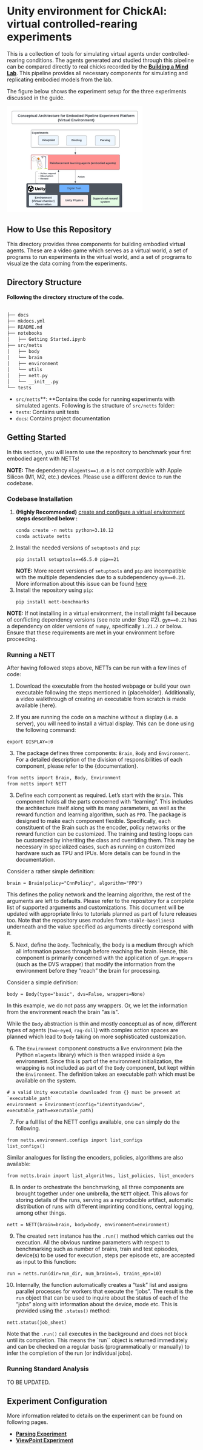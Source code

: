 # **Unity environment for ChickAI: virtual controlled-rearing experiments**

This is a collection of tools for simulating virtual agents under controlled-rearing conditions. The agents
generated and studied through this pipeline can be compared directly to real chicks recorded by the **[**Building a Mind
Lab**](http://buildingamind.com/)**. This pipeline provides all necessary components for simulating and replicating embodied models from the lab.

The figure below shows the experiment setup for the three experiments discussed in the guide.

<img src="docs/digital_twin.jpg" alt="Digital Twin" style="zoom:35%;" />

## **How to Use this Repository**

This directory provides three components for building embodied virtual agents. These are a video game which serves as a virtual world, a set of programs to run experiments in the virtual world, and a set of programs to visualize the data coming from the experiments.

## **Directory Structure**

**Following the directory structure of the code.**

```

├── docs
├── mkdocs.yml
├── README.md
├── notebooks
│   ├── Getting Started.ipynb
├── src/netts
│   ├── body
│   └── brain
│   ├── environment
│   └── utils
│   ├── nett.py
│   └── __init__.py
└── tests

```

* `src/netts`**: **Contains the code for running experiments with simulated agents. Following is the structure of `src/netts` folder:
* `tests`: Contains unit tests
* `docs`: Contains project documentation 

## **Getting Started**

In this section, you will learn to use the repository to benchmark your first embodied agent with NETTs!

**NOTE:** The dependency `mlagents==1.0.0` is not compatible with Apple Silicon (M1, M2, etc.) devices. Please use a different device to run the codebase.

### **Codebase Installation**

1. **(Highly Recommended)** [create and configure a virtual environment](https://uoa-eresearch.github.io/eresearch-cookbook/recipe/2014/11/20/conda "Link for how to set-up a virtual env")
   **steps described below :**
   ```
   conda create -n netts python=3.10.12
   conda activate netts
   ```
2. Install the needed versions of `setuptools` and `pip`:
   ```
   pip install setuptools==65.5.0 pip==21
   ```
   **NOTE:** More recent versions of `setuptools` and `pip` are incompatible with the multiple dependencies due to a subdependency `gym==0.21`. More information about this issue can be found [here](https://github.com/openai/gym/issues/3176#issuecomment-1560026649)
3. Install the repository using `pip`:
   ```
   pip install nett-benchmarks
   ```

**NOTE:** If not installing in a virtual environment, the install might fail because of conflicting dependency versions (see note under Step #2). `gym==0.21` has a dependency on older versions of `numpy`, specifically `1.21.2` or below. Ensure that these requirements are met in your environment before proceeding. 

### **Running a NETT**

After having followed steps above, NETTs can be run with a few lines of code:

1. Download the executable from the hosted webpage or build your own executable following the steps mentioned in {placeholder}. Additionally, a video walkthrough of creating an executable from scratch is made available {here}. 

2. If you are running the code on a machine without a display (i.e. a server), you will need to install a virtual display. This can be done using the following command:
```
export DISPLAY=:0
```

3. The package defines three components: `Brain`, `Body` and `Environment`. For a detailed description of the division of responsibilities of each component, please refer to the {documentation}. 
```
from netts import Brain, Body, Environment
from netts import NETT
```

3. Define each component as required. Let’s start with the `Brain`. This component holds all the parts concerned with “learning”. This includes the architecture itself along with its many parameters, as well as the reward function and learning algorithm, such as `PPO`. The package is designed to make each component flexible. Specifically, each constituent of the Brain such as the encoder, policy networks or the reward function can be customized. The training and testing loops can be customized by inheriting the class and overriding them. This may be necessary in specialized cases, such as running on customized hardware such as TPU and IPUs. More details can be found in the documentation. 

Consider a rather simple definition: 
```
brain = Brain(policy="CnnPolicy", algorithm="PPO")
```

This defines the policy network and the learning algorithm, the rest of the arguments are left to defaults. Please refer to the repository for a complete list of supported arguments and customizations. This document will be updated with appropriate links to tutorials planned as part of future releases too. Note that the repository uses modules from `stable-baselines3` underneath and the value specified as arguments directly correspond with it. 

5. Next, define the `Body`. Technically, the body is a medium through which all information passes through before reaching the brain. Hence, this component is primarily concerned with the application of `gym.Wrappers` (such as the DVS wrapper) that modify the information from the environment before they “reach” the brain for processing. 

Consider a simple definition: 
```
body = Body(type="basic", dvs=False, wrappers=None)
```

In this example, we do not pass any wrappers. Or, we let the information from the environment reach the brain "as is". 

While the `Body` abstraction is thin and mostly conceptual as of now, different types of agents (`two-eyed`, `rag-doll`) with complex action spaces are planned which lead to `Body` taking on more sophisticated customization. 

6. The `Environment` component constructs a live environment (via the Python `mlagents` library) which is then wrapped inside a `Gym` environment. Since this is part of the environment initialization, the wrapping is not included as part of the `Body` component, but kept within the `Environment`. The definition takes an executable path which must be available on the system. 
```
# a valid Unity executable downloaded from {} must be present at `executable_path`
environment = Environment(config="identityandview", executable_path=executable_path)
```

7. For a full list of the NETT configs available, one can simply do the following. 
```
from netts.environment.configs import list_configs
list_configs()
```

Similar analogues for listing the encoders, policies, algorithms are also available: 
```
from netts.brain import list_algorithms, list_policies, list_encoders
```

8. In order to orchestrate the benchmarking, all three components are brought together under one umbrella, the `NETT` object. This allows for storing details of the runs, serving as a reproducible artifact, automatic distribution of runs with different imprinting conditions, central logging, among other things. 
```
nett = NETT(brain=brain, body=body, environment=environment)
```

9. The created `nett` instance has the `.run()` method which carries out the execution. All the obvious runtime parameters with respect to benchmarking such as number of brains, train and test episodes, device(s) to be used for execution, steps per episode etc, are accepted as input to this function:

```
run = netts.run(dir=run_dir, num_brains=5, trains_eps=10)
```

10. Internally, the function automatically creates a “task” list and assigns parallel processes for workers that execute the “jobs”. The result is the `run` object that can be used to inquire about the status of each of the “jobs” along with information about the device, mode etc. This is provided using the `.status()` method: 
```
nett.status(job_sheet)
```

Note that the `.run()` call executes in the background and does not block until its completion. This means the `run`` object is returned immediately and can be checked on a regular basis (programmatically or manually) to infer the completion of the run (or individual jobs).


### **Running Standard Analysis**

TO BE UPDATED.

## **Experiment Configuration**

More information related to details on the experiment can be found on following pages.

* [**Parsing Experiment**](docs/Parsing.md)
* [**ViewPoint Experiment**](docs/ViewInvariant.md)
